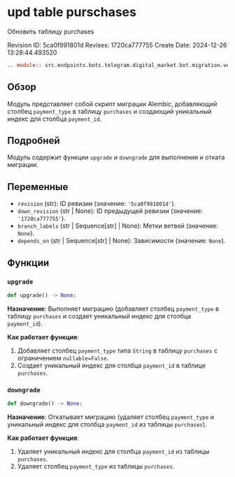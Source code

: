 # upd table purschases

Обновить таблицу purchases

Revision ID: 5ca0f991801d
Revises: 1720ca777755
Create Date: 2024-12-26 13:28:44.493520

```rst
.. module:: src.endpoints.bots.telegram.digital_market.bot.migration.versions.5ca0f991801d_upd_table_purschases
```

## Обзор

Модуль представляет собой скрипт миграции Alembic, добавляющий столбец `payment_type` в таблицу `purchases` и создающий уникальный индекс для столбца `payment_id`.

## Подробней

Модуль содержит функции `upgrade` и `downgrade` для выполнения и отката миграции.

## Переменные

*   `revision` (str): ID ревизии (значение: `'5ca0f991801d'`).
*   `down_revision` (str | None): ID предыдущей ревизии (значение: `'1720ca777755'`).
*   `branch_labels` (str | Sequence[str] | None): Метки ветвей (значение: `None`).
*   `depends_on` (str | Sequence[str] | None): Зависимости (значение: `None`).

## Функции

### `upgrade`

```python
def upgrade() -> None:
```

**Назначение**: Выполняет миграцию (добавляет столбец `payment_type` в таблицу `purchases` и создает уникальный индекс для столбца `payment_id`).

**Как работает функция**:

1.  Добавляет столбец `payment_type` типа `String` в таблицу `purchases` с ограничением `nullable=False`.
2.  Создает уникальный индекс для столбца `payment_id` в таблице `purchases`.

### `downgrade`

```python
def downgrade() -> None:
```

**Назначение**: Откатывает миграцию (удаляет столбец `payment_type` и уникальный индекс для столбца `payment_id` из таблицы `purchases`).

**Как работает функция**:

1.  Удаляет уникальный индекс для столбца `payment_id` из таблицы `purchases`.
2.  Удаляет столбец `payment_type` из таблицы `purchases`.